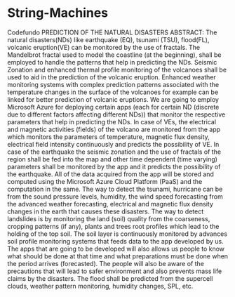 # String-Machines
Codefundo
PREDICTION OF THE NATURAL DISASTERS
ABSTRACT:
The natural disasters(NDs) like earthquake (EQ), tsunami (TSU), flood(FL), volcanic eruption(VE) can be monitored by the use of fractals. 
The Mandelbrot fractal used to model the coastline (at the beginning), shall be employed to handle the patterns that help in predicting the 
NDs. Seismic Zonation and enhanced thermal profile monitoring of the volcanoes shall be used to aid in the prediction of the volcanic 
eruption. Enhanced weather monitoring systems with complex prediction patterns associated with the temperature changes in the surface of 
the volcanoes for example can be linked for better prediction of volcanic eruptions. We are going to employ Microsoft Azure for deploying 
certain apps (each for certain ND (discrete due to different factors affecting different NDs)) that monitor the respective parameters that 
help in predicting the NDs. In case of VEs, the electrical and magnetic activities (fields) of the volcano are monitored from the app which 
monitors the parameters of temperature, magnetic flux density, electrical field intensity continuously and predicts the possibility of VE. 
In case of the earthquake the seismic zonation and the use of fractals of the region shall be fed into the map and other time dependent 
(time varying) parameters shall be monitored by the app and it predicts the possibility of the earthquake. All of the data acquired from 
the app will be stored and computed using the Microsoft Azure Cloud Platform (PaaS) and the computation in the same. The way to detect the 
tsunami, hurricane can be from the sound pressure levels, humidity, the wind speed forecasting from the advanced weather forecasting, 
electrical and magnetic flux density changes in the earth that causes these disasters. The way to detect landslides is by monitoring the 
land (soil) quality from the coarseness, cropping patterns (if any), plants and trees root profiles which lead to the holding of the top 
soil. The soil layer is continuously monitored by advances soil profile monitoring systems that feeds data to the app developed by us. The 
apps that are going to be developed will also allows us people to know what should be done at that time and what preparations must be done 
when the period arrives (forecasted). The people will also be aware of the precautions that will lead to safer environment and also 
prevents mass life claims by the disasters. The flood shall be predicted from the supercell clouds, weather pattern monitoring, humidity 
changes, SPL, etc.
